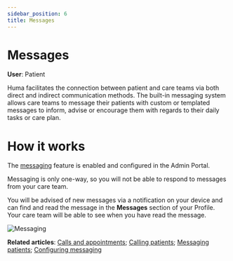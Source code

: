 ```yaml
---
sidebar_position: 6
title: Messages
---
```

# Messages
**User**: Patient

Huma facilitates the connection between patient and care teams via both direct and indirect communication methods. The built-in messaging system allows care teams to message their patients with custom or templated messages to inform, advise or encourage them with regards to their daily tasks or care plan.

# How it works​

The [messaging](../../admin-portal/managing-deployments/general-settings/configuring-messages.md) feature is enabled and configured in the Admin Portal.

Messaging is only one-way, so you will not be able to respond to messages from your care team. 

You will be advised of new messages via a notification on your device and can find and read the message in the **Messages** section of your Profile. Your care team will be able to see when you have read the message. 

![Messaging](../assets/Messages.png)

**Related articles**: [Calls and appointments](./calls-and-appointments.md); [Calling patients](../../clinician-portal/telemedicine/calling-patients.md); [Messaging patients](../../clinician-portal/telemedicine/messaging-patients.md); [Configuring messaging](../../admin-portal/managing-deployments/general-settings/configuring-messages.md)
